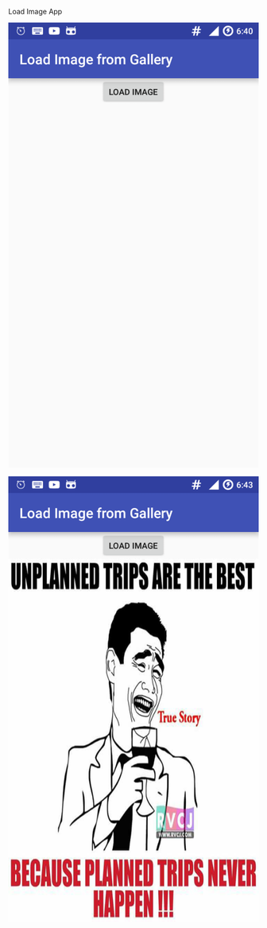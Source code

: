 Load Image App

![alt tag](https://github.com/karthik-krishnaswamy17/Learn_Android_ACADGILD/blob/Assignment3.3/load_image_1.png)

![alt tag](https://github.com/karthik-krishnaswamy17/Learn_Android_ACADGILD/blob/Assignment3.3/load_image_2.png)

